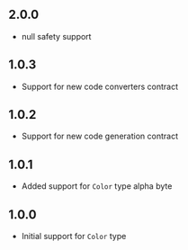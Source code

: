 ## 2.0.0

* null safety support

## 1.0.3

* Support for new code converters contract

## 1.0.2

* Support for new code generation contract

## 1.0.1

* Added support for `Color` type alpha byte

## 1.0.0

* Initial support for `Color` type